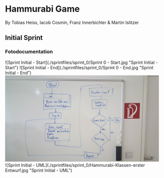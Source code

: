 # Hammurabi Game
By Tobias Heiss, Iacob Cosmin, Franz Innerbichler & Martin Islitzer

## Initial Sprint
### Fotodocumentation
![Sprint Initial - Start](./sprintfiles/sprint_0/Sprint 0 - Start.jpg "Sprint Initial - Start")
![Sprint Initial - End](./sprintfiles/sprint_0/Sprint 0 - End.jpg "Sprint Initial - End")
![Sprint Initial - Flow Chart](./sprintfiles/sprint_0/Prototyp-Ablaufdiagramm.jpg "Sprint Initial - Flow Chart")
![Sprint Initial - UML](./sprintfiles/sprint_0/Hammurabi-Klassen-erster Entwurf.jpg "Sprint Initial - UML")
